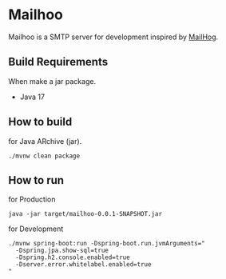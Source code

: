 Mailhoo
=======

Mailhoo is a SMTP server for development inspired by [MailHog](https://github.com/mailhog/MailHog).


Build Requirements
------------------

When make a jar package.

- Java 17


How to build
------------

for Java ARchive (jar).

```shell
./mvnw clean package
```


How to run
----------

for Production

```shell
java -jar target/mailhoo-0.0.1-SNAPSHOT.jar
```

for Development

```shell
./mvnw spring-boot:run -Dspring-boot.run.jvmArguments="
  -Dspring.jpa.show-sql=true
  -Dspring.h2.console.enabled=true
  -Dserver.error.whitelabel.enabled=true
"
```
